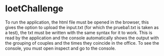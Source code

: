 # IoetChallenge

To run the application, the html file must be opened in the browser, this gives the option to upload the input.txt (for which the prueba1.txt is taken as a test), the txt must be written with the same syntax for it to work. This is read by the application and the console automatically shows the output with the grouping of couples and the times they coincide in the office.
To see the console, you must open inspect and go to the console.
